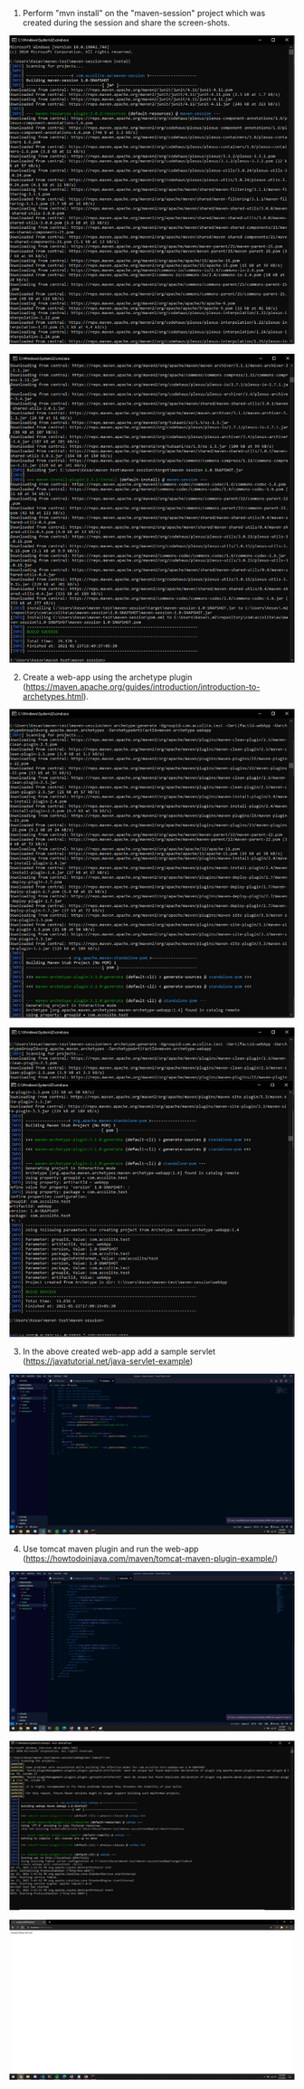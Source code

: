 1. Perform "mvn install" on the "maven-session" project which was created during the session and share the screen-shots.

![1](files/1.png)

![2](files/2.png)

2. Create a web-app using the archetype plugin (https://maven.apache.org/guides/introduction/introduction-to-archetypes.html).

![3](files/3.png)

![4](files/4.png)

3. In the above created web-app add a sample servlet (https://javatutorial.net/java-servlet-example)

![6](files/6.png)

4. Use tomcat maven plugin and run the web-app (https://howtodoinjava.com/maven/tomcat-maven-plugin-example/)

![7](files/7.png)

![8](files/8.png)

![5](files/5.png)